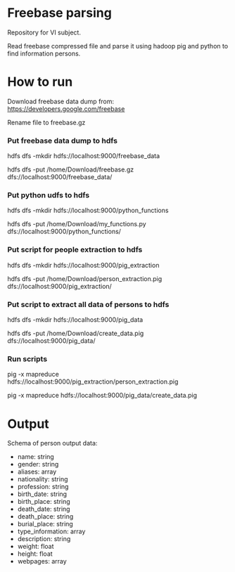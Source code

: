 # Freebase parsing
Repository for VI subject.

Read freebase compressed file and parse it using hadoop pig and python to find information persons.

# How to run
Download freebase data dump from: https://developers.google.com/freebase 

Rename file to freebase.gz

### Put freebase data dump to hdfs
hdfs dfs -mkdir hdfs://localhost:9000/freebase_data

hdfs dfs -put /home/Download/freebase.gz dfs://localhost:9000/freebase_data/

### Put python udfs to hdfs
hdfs dfs -mkdir hdfs://localhost:9000/python_functions

hdfs dfs -put /home/Download/my_functions.py dfs://localhost:9000/python_functions/

### Put script for people extraction to hdfs
hdfs dfs -mkdir hdfs://localhost:9000/pig_extraction

hdfs dfs -put /home/Download/person_extraction.pig dfs://localhost:9000/pig_extraction/

### Put script to extract all data of persons to hdfs
hdfs dfs -mkdir hdfs://localhost:9000/pig_data

hdfs dfs -put /home/Download/create_data.pig dfs://localhost:9000/pig_data/

### Run scripts
pig -x mapreduce hdfs://localhost:9000/pig_extraction/person_extraction.pig

pig -x mapreduce hdfs://localhost:9000/pig_data/create_data.pig

# Output
Schema of person output data:
 - name: string
 - gender: string
 - aliases: array<string>
 - nationality: string
 - profession: string
 - birth_date: string
 - birth_place: string
 - death_date: string
 - death_place: string
 - burial_place: string
 - type_information: array<string>
 - description: string
 - weight: float
 - height: float
 - webpages: array<string>
